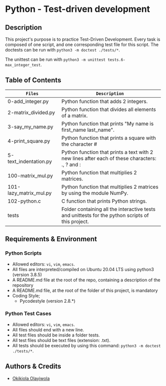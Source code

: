 # Python - Test-driven development
  
## Description
This project's purpose is to practice Test-Driven Development. Every task is composed of one script, and one corresponding test file for this script. The doctests can be run with `python3 -m doctest ./tests/*`.

The unittest can be run with `python3 -m unittest tests.6-max_integer_test`.

## Table of Contents
| **`Files`** | **`Description`** |
| --- | --- |
| 0-add_integer.py	| Python function that adds 2 integers. |
| 2-matrix_divided.py	| Python function that divides all elements of a matrix. |
| 3-say_my_name.py	| Python function that prints "My name is first_name last_name". |
| 4-print_square.py	| Python function that prints a square with the character # |
| 5-text_indentation.py	| Python function that prints a text with 2 new lines after each of these characters: ., ? and : |
| 100-matrix_mul.py	| Python function that multiplies 2 matrices. |
| 101-lazy_matrix_mul.py	| Python function that multiplies 2 matrices by using the module NumPy. |
| 102-python.c	| C function that prints Python strings. |
| tests	| Folder containing all the interactive tests and unittests for the python scripts of this project. |


## Requirements & Environment

### Python Scripts
- Allowed editors: `vi`, `vim`, `emacs`.
- All files are interpreted/compiled on Ubuntu 20.04 LTS using python3 (version 3.8.5)
- A README.md file at the root of the repo, containing a description of the repository
- A README.md file, at the root of the folder of this project, is mandatory
- Coding Style;
  - Pycodestyle (version 2.8.*)

###  Python Test Cases
- Allowed editors: `vi`, `vim`, `emacs`.
- All files should end with a new line.
- All test files should be inside a folder tests.
- All test files should be text files (extension: .txt).
- All tests should be executed by using this command: `python3 -m doctest ./tests/*`.

## Authors & Credits
- [Okikiola Olayiwola](https://github.com/aloikiko)